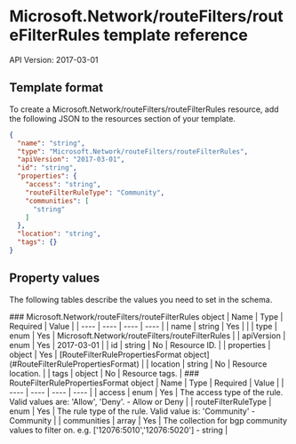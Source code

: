 # Microsoft.Network/routeFilters/routeFilterRules template reference
API Version: 2017-03-01
## Template format

To create a Microsoft.Network/routeFilters/routeFilterRules resource, add the following JSON to the resources section of your template.

```json
{
  "name": "string",
  "type": "Microsoft.Network/routeFilters/routeFilterRules",
  "apiVersion": "2017-03-01",
  "id": "string",
  "properties": {
    "access": "string",
    "routeFilterRuleType": "Community",
    "communities": [
      "string"
    ]
  },
  "location": "string",
  "tags": {}
}
```
## Property values

The following tables describe the values you need to set in the schema.

<a id="Microsoft.Network/routeFilters/routeFilterRules" />
### Microsoft.Network/routeFilters/routeFilterRules object
|  Name | Type | Required | Value |
|  ---- | ---- | ---- | ---- |
|  name | string | Yes |  |
|  type | enum | Yes | Microsoft.Network/routeFilters/routeFilterRules |
|  apiVersion | enum | Yes | 2017-03-01 |
|  id | string | No | Resource ID. |
|  properties | object | Yes | [RouteFilterRulePropertiesFormat object](#RouteFilterRulePropertiesFormat) |
|  location | string | No | Resource location. |
|  tags | object | No | Resource tags. |


<a id="RouteFilterRulePropertiesFormat" />
### RouteFilterRulePropertiesFormat object
|  Name | Type | Required | Value |
|  ---- | ---- | ---- | ---- |
|  access | enum | Yes | The access type of the rule. Valid values are: 'Allow', 'Deny'. - Allow or Deny |
|  routeFilterRuleType | enum | Yes | The rule type of the rule. Valid value is: 'Community' - Community |
|  communities | array | Yes | The collection for bgp community values to filter on. e.g. ['12076:5010','12076:5020'] - string |


